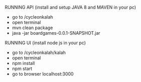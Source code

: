 

RUNNING API (install and setup JAVA 8 and MAVEN in your pc)

- go to /cycleonkalah
- open terminal
- mvn clean package
- java -jar boardgames-0.0.1-SNAPSHOT.jar

RUNNING UI (install node js in your pc)

- go to /cycleonkalah/kalah
- open terminal
- npm install
- npm start
- go to browser localhost:3000
